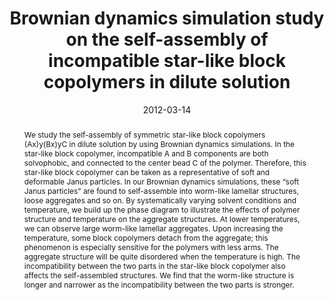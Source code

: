 ---
title: "Brownian dynamics simulation study on the self-assembly of incompatible star-like block copolymers in dilute solution"
authors:
- Bin Li
- You-Liang Zhu
- Hong Liu
- Zhong-Yuan Lu
date: "2012-03-14"
doi: "10.1039/C2CP23932A"
publication_types: ["期刊文章"]
publication: "Physical Chemistry Chemical Physics"
publication_short: "Phys. Chem. Chem. Phys."
abstract: "We study the self-assembly of symmetric star-like block  copolymers (Ax)y(Bx)yC in dilute solution by using Brownian dynamics  simulations. In the star-like block copolymer, incompatible A and B  components are both solvophobic, and connected to the center bead C of  the polymer. Therefore, this star-like block copolymer can be taken as a  representative of soft and deformable Janus particles. In our Brownian  dynamics simulations, these “soft Janus particles” are found to  self-assemble into worm-like lamellar structures, loose aggregates and  so on. By systematically varying solvent conditions and temperature, we  build up the phase diagram to illustrate the effects of polymer  structure and temperature on the aggregate structures. At lower  temperatures, we can observe large worm-like lamellar aggregates. Upon  increasing the temperature, some block copolymers detach from the  aggregate; this phenomenon is especially sensitive for the polymers with  less arms. The aggregate structure will be quite disordered when the  temperature is high. The incompatibility between the two parts in the  star-like block copolymer also affects the self-assembled structures. We  find that the worm-like structure is longer and narrower as the  incompatibility between the two parts is stronger."
url_pdf: "https://pubs.rsc.org/en/content/articlelanding/2012/cp/c2cp23932a"
---